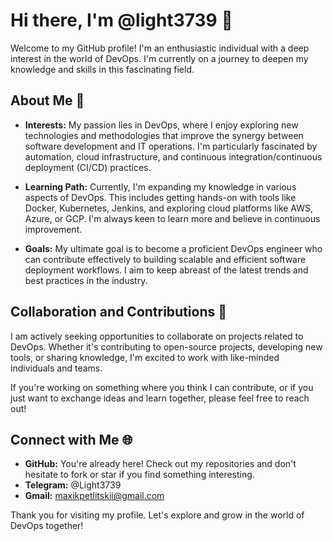# Hi there, I'm @light3739 👋

Welcome to my GitHub profile! I'm an enthusiastic individual with a deep interest in the world of DevOps. I'm currently on a journey to deepen my knowledge and skills in this fascinating field.

## About Me 🚀

- **Interests:** My passion lies in DevOps, where I enjoy exploring new technologies and methodologies that improve the synergy between software development and IT operations. I'm particularly fascinated by automation, cloud infrastructure, and continuous integration/continuous deployment (CI/CD) practices.

- **Learning Path:** Currently, I'm expanding my knowledge in various aspects of DevOps. This includes getting hands-on with tools like Docker, Kubernetes, Jenkins, and exploring cloud platforms like AWS, Azure, or GCP. I'm always keen to learn more and believe in continuous improvement.

- **Goals:** My ultimate goal is to become a proficient DevOps engineer who can contribute effectively to building scalable and efficient software deployment workflows. I aim to keep abreast of the latest trends and best practices in the industry.

## Collaboration and Contributions 💞️

I am actively seeking opportunities to collaborate on projects related to DevOps. Whether it's contributing to open-source projects, developing new tools, or sharing knowledge, I'm excited to work with like-minded individuals and teams. 

If you're working on something where you think I can contribute, or if you just want to exchange ideas and learn together, please feel free to reach out!

## Connect with Me 🌐

- **GitHub:** You're already here! Check out my repositories and don't hesitate to fork or star if you find something interesting.
- **Telegram:** @Light3739
- **Gmail:** maxikpetlitskii@gmail.com

Thank you for visiting my profile. Let's explore and grow in the world of DevOps together!

 

<!---
light3739/light3739 is a ✨ special ✨ repository because its `README.md` (this file) appears on your GitHub profile.
You can click the Preview link to take a look at your changes.
--->
